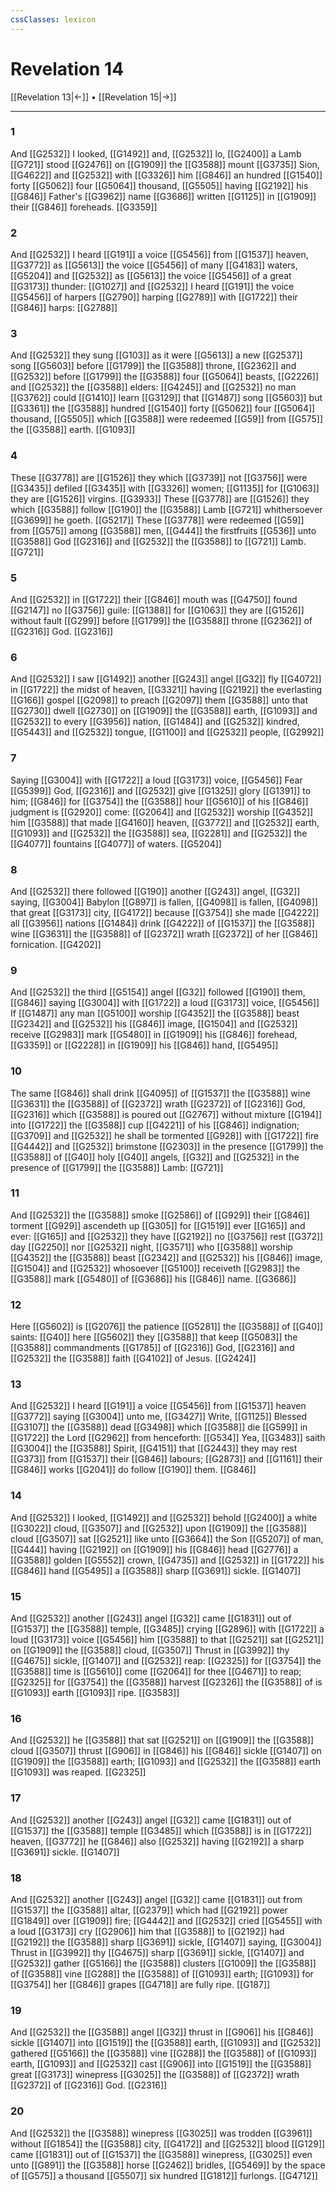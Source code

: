 ```yaml
---
cssClasses: lexicon
---
```

# Revelation 14

[[Revelation 13|←]] • [[Revelation 15|→]]

---

### 1
And [[G2532]] I looked, [[G1492]] and, [[G2532]] lo, [[G2400]] a Lamb [[G721]] stood [[G2476]] on [[G1909]] the [[G3588]] mount [[G3735]] Sion, [[G4622]] and [[G2532]] with [[G3326]] him [[G846]] an hundred [[G1540]] forty [[G5062]] four [[G5064]] thousand, [[G5505]] having [[G2192]] his [[G846]] Father's [[G3962]] name [[G3686]] written [[G1125]] in [[G1909]] their [[G846]] foreheads. [[G3359]]

### 2
And [[G2532]] I heard [[G191]] a voice [[G5456]] from [[G1537]] heaven, [[G3772]] as [[G5613]] the voice [[G5456]] of many [[G4183]] waters, [[G5204]] and [[G2532]] as [[G5613]] the voice [[G5456]] of a great [[G3173]] thunder: [[G1027]] and [[G2532]] I heard [[G191]] the voice [[G5456]] of harpers [[G2790]] harping [[G2789]] with [[G1722]] their [[G846]] harps: [[G2788]]

### 3
And [[G2532]] they sung [[G103]] as it were [[G5613]] a new [[G2537]] song [[G5603]] before [[G1799]] the [[G3588]] throne, [[G2362]] and [[G2532]] before [[G1799]] the [[G3588]] four [[G5064]] beasts, [[G2226]] and [[G2532]] the [[G3588]] elders: [[G4245]] and [[G2532]] no man [[G3762]] could [[G1410]] learn [[G3129]] that [[G1487]] song [[G5603]] but [[G3361]] the [[G3588]] hundred [[G1540]] forty [[G5062]] four [[G5064]] thousand, [[G5505]] which [[G3588]] were redeemed [[G59]] from [[G575]] the [[G3588]] earth. [[G1093]]

### 4
These [[G3778]] are [[G1526]] they which [[G3739]] not [[G3756]] were [[G3435]] defiled [[G3435]] with [[G3326]] women; [[G1135]] for [[G1063]] they are [[G1526]] virgins. [[G3933]] These [[G3778]] are [[G1526]] they which [[G3588]] follow [[G190]] the [[G3588]] Lamb [[G721]] whithersoever [[G3699]] he goeth. [[G5217]] These [[G3778]] were redeemed [[G59]] from [[G575]]  among [[G3588]] men, [[G444]] the firstfruits [[G536]]  unto [[G3588]] God [[G2316]] and [[G2532]] the [[G3588]] to [[G721]] Lamb. [[G721]]

### 5
And [[G2532]] in [[G1722]] their [[G846]] mouth was [[G4750]] found [[G2147]] no [[G3756]] guile: [[G1388]] for [[G1063]] they are [[G1526]] without fault [[G299]] before [[G1799]] the [[G3588]] throne [[G2362]] of [[G2316]] God. [[G2316]]

### 6
And [[G2532]] I saw [[G1492]] another [[G243]] angel [[G32]] fly [[G4072]] in [[G1722]] the midst of heaven, [[G3321]] having [[G2192]] the everlasting [[G166]] gospel [[G2098]] to preach [[G2097]] them [[G3588]] unto that [[G2730]] dwell [[G2730]] on [[G1909]] the [[G3588]] earth, [[G1093]] and [[G2532]] to every [[G3956]] nation, [[G1484]] and [[G2532]] kindred, [[G5443]] and [[G2532]] tongue, [[G1100]] and [[G2532]] people, [[G2992]]

### 7
Saying [[G3004]] with [[G1722]] a loud [[G3173]] voice, [[G5456]] Fear [[G5399]] God, [[G2316]] and [[G2532]] give [[G1325]] glory [[G1391]] to him; [[G846]] for [[G3754]] the [[G3588]] hour [[G5610]] of his [[G846]] judgment is [[G2920]] come: [[G2064]] and [[G2532]] worship [[G4352]] him [[G3588]] that made [[G4160]] heaven, [[G3772]] and [[G2532]] earth, [[G1093]] and [[G2532]] the [[G3588]] sea, [[G2281]] and [[G2532]] the [[G4077]] fountains [[G4077]] of waters. [[G5204]]

### 8
And [[G2532]] there followed [[G190]] another [[G243]] angel, [[G32]] saying, [[G3004]] Babylon [[G897]] is fallen, [[G4098]] is fallen, [[G4098]] that great [[G3173]] city, [[G4172]] because [[G3754]] she made [[G4222]] all [[G3956]] nations [[G1484]] drink [[G4222]] of [[G1537]] the [[G3588]] wine [[G3631]] the [[G3588]] of [[G2372]] wrath [[G2372]] of her [[G846]] fornication. [[G4202]]

### 9
And [[G2532]] the third [[G5154]] angel [[G32]] followed [[G190]] them, [[G846]] saying [[G3004]] with [[G1722]] a loud [[G3173]] voice, [[G5456]] If [[G1487]] any man [[G5100]] worship [[G4352]] the [[G3588]] beast [[G2342]] and [[G2532]] his [[G846]] image, [[G1504]] and [[G2532]] receive [[G2983]] mark [[G5480]] in [[G1909]] his [[G846]] forehead, [[G3359]] or [[G2228]] in [[G1909]] his [[G846]] hand, [[G5495]]

### 10
The same [[G846]] shall drink [[G4095]] of [[G1537]] the [[G3588]] wine [[G3631]] the [[G3588]] of [[G2372]] wrath [[G2372]] of [[G2316]] God, [[G2316]] which [[G3588]] is poured out [[G2767]] without mixture [[G194]] into [[G1722]] the [[G3588]] cup [[G4221]] of his [[G846]] indignation; [[G3709]] and [[G2532]] he shall be tormented [[G928]] with [[G1722]] fire [[G4442]] and [[G2532]] brimstone [[G2303]] in the presence [[G1799]] the [[G3588]] of [[G40]] holy [[G40]] angels, [[G32]] and [[G2532]] in the presence of [[G1799]] the [[G3588]] Lamb: [[G721]]

### 11
And [[G2532]] the [[G3588]] smoke [[G2586]] of [[G929]] their [[G846]] torment [[G929]] ascendeth up [[G305]] for [[G1519]] ever [[G165]] and ever: [[G165]] and [[G2532]] they have [[G2192]] no [[G3756]] rest [[G372]] day [[G2250]] nor [[G2532]] night, [[G3571]] who [[G3588]] worship [[G4352]] the [[G3588]] beast [[G2342]] and [[G2532]] his [[G846]] image, [[G1504]] and [[G2532]] whosoever [[G5100]] receiveth [[G2983]] the [[G3588]] mark [[G5480]] of [[G3686]] his [[G846]] name. [[G3686]]

### 12
Here [[G5602]] is [[G2076]] the patience [[G5281]] the [[G3588]] of [[G40]] saints: [[G40]] here [[G5602]] they [[G3588]] that keep [[G5083]] the [[G3588]] commandments [[G1785]] of [[G2316]] God, [[G2316]] and [[G2532]] the [[G3588]] faith [[G4102]] of Jesus. [[G2424]]

### 13
And [[G2532]] I heard [[G191]] a voice [[G5456]] from [[G1537]] heaven [[G3772]] saying [[G3004]] unto me, [[G3427]] Write, [[G1125]] Blessed [[G3107]] the [[G3588]] dead [[G3498]] which [[G3588]] die [[G599]] in [[G1722]] the Lord [[G2962]] from henceforth: [[G534]] Yea, [[G3483]] saith [[G3004]] the [[G3588]] Spirit, [[G4151]] that [[G2443]] they may rest [[G373]] from [[G1537]] their [[G846]] labours; [[G2873]] and [[G1161]] their [[G846]] works [[G2041]] do follow [[G190]] them. [[G846]]

### 14
And [[G2532]] I looked, [[G1492]] and [[G2532]] behold [[G2400]] a white [[G3022]] cloud, [[G3507]] and [[G2532]] upon [[G1909]] the [[G3588]] cloud [[G3507]] sat [[G2521]] like unto [[G3664]] the Son [[G5207]] of man, [[G444]] having [[G2192]] on [[G1909]] his [[G846]] head [[G2776]] a [[G3588]] golden [[G5552]] crown, [[G4735]] and [[G2532]] in [[G1722]] his [[G846]] hand [[G5495]] a [[G3588]] sharp [[G3691]] sickle. [[G1407]]

### 15
And [[G2532]] another [[G243]] angel [[G32]] came [[G1831]] out of [[G1537]] the [[G3588]] temple, [[G3485]] crying [[G2896]] with [[G1722]] a loud [[G3173]] voice [[G5456]] him [[G3588]] to that [[G2521]] sat [[G2521]] on [[G1909]] the [[G3588]] cloud, [[G3507]] Thrust in [[G3992]] thy [[G4675]] sickle, [[G1407]] and [[G2532]] reap: [[G2325]] for [[G3754]] the [[G3588]] time is [[G5610]] come [[G2064]] for thee [[G4671]] to reap; [[G2325]] for [[G3754]] the [[G3588]] harvest [[G2326]] the [[G3588]] of is [[G1093]] earth [[G1093]] ripe. [[G3583]]

### 16
And [[G2532]] he [[G3588]] that sat [[G2521]] on [[G1909]] the [[G3588]] cloud [[G3507]] thrust [[G906]] in [[G846]] his [[G846]] sickle [[G1407]] on [[G1909]] the [[G3588]] earth; [[G1093]] and [[G2532]] the [[G3588]] earth [[G1093]] was reaped. [[G2325]]

### 17
And [[G2532]] another [[G243]] angel [[G32]] came [[G1831]] out of [[G1537]] the [[G3588]] temple [[G3485]] which [[G3588]] is in [[G1722]] heaven, [[G3772]] he [[G846]] also [[G2532]] having [[G2192]] a sharp [[G3691]] sickle. [[G1407]]

### 18
And [[G2532]] another [[G243]] angel [[G32]] came [[G1831]] out from [[G1537]] the [[G3588]] altar, [[G2379]] which had [[G2192]] power [[G1849]] over [[G1909]] fire; [[G4442]] and [[G2532]] cried [[G5455]] with a loud [[G3173]] cry [[G2906]] him that [[G3588]] to [[G2192]] had [[G2192]] the [[G3588]] sharp [[G3691]] sickle, [[G1407]] saying, [[G3004]] Thrust in [[G3992]] thy [[G4675]] sharp [[G3691]] sickle, [[G1407]] and [[G2532]] gather [[G5166]] the [[G3588]] clusters [[G1009]] the [[G3588]] of [[G3588]] vine [[G288]] the [[G3588]] of [[G1093]] earth; [[G1093]] for [[G3754]] her [[G846]] grapes [[G4718]] are fully ripe. [[G187]]

### 19
And [[G2532]] the [[G3588]] angel [[G32]] thrust in [[G906]] his [[G846]] sickle [[G1407]] into [[G1519]] the [[G3588]] earth, [[G1093]] and [[G2532]] gathered [[G5166]] the [[G3588]] vine [[G288]] the [[G3588]] of [[G1093]] earth, [[G1093]] and [[G2532]] cast [[G906]] into [[G1519]] the [[G3588]] great [[G3173]] winepress [[G3025]] the [[G3588]] of [[G2372]] wrath [[G2372]] of [[G2316]] God. [[G2316]]

### 20
And [[G2532]] the [[G3588]] winepress [[G3025]] was trodden [[G3961]] without [[G1854]] the [[G3588]] city, [[G4172]] and [[G2532]] blood [[G129]] came [[G1831]] out of [[G1537]] the [[G3588]] winepress, [[G3025]] even unto [[G891]] the [[G3588]] horse [[G2462]] bridles, [[G5469]] by the space of [[G575]] a thousand [[G5507]] six hundred [[G1812]] furlongs. [[G4712]]